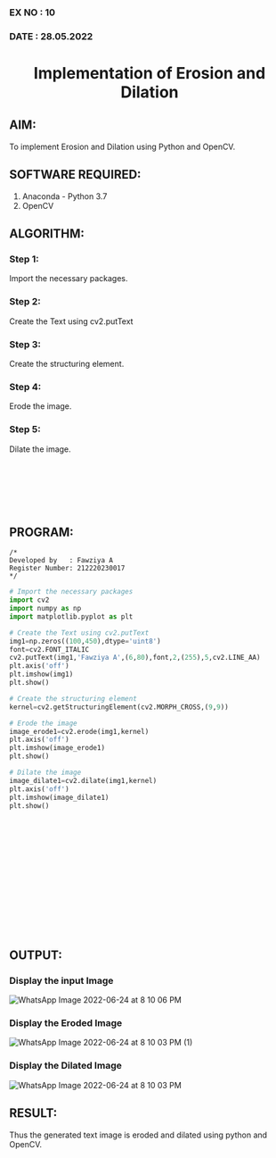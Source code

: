### EX NO : 10
### DATE  : 28.05.2022
# <p align="center">Implementation of Erosion and Dilation</p>


## AIM:
To implement Erosion and Dilation using Python and OpenCV.
## SOFTWARE REQUIRED:
1. Anaconda - Python 3.7
2. OpenCV
## ALGORITHM:
### Step 1:
Import the necessary packages.
### Step 2:
Create the Text using cv2.putText
### Step 3:
Create the structuring element.
### Step 4:
Erode the image.
### Step 5:
Dilate the image.

<br/><br/><br/><br/><br/>

## PROGRAM:
```
/*
Developed by   : Fawziya A
Register Number: 212220230017
*/
```
``` Python
# Import the necessary packages
import cv2
import numpy as np
import matplotlib.pyplot as plt

# Create the Text using cv2.putText
img1=np.zeros((100,450),dtype='uint8')
font=cv2.FONT_ITALIC
cv2.putText(img1,'Fawziya A',(6,80),font,2,(255),5,cv2.LINE_AA)
plt.axis('off')
plt.imshow(img1)
plt.show()

# Create the structuring element
kernel=cv2.getStructuringElement(cv2.MORPH_CROSS,(9,9))

# Erode the image
image_erode1=cv2.erode(img1,kernel)
plt.axis('off')
plt.imshow(image_erode1)
plt.show()

# Dilate the image
image_dilate1=cv2.dilate(img1,kernel)
plt.axis('off')
plt.imshow(image_dilate1)
plt.show()
```

<br/><br/><br/><br/><br/><br/><br/><br/><br/><br/><br/><br/>

## OUTPUT:

### Display the input Image
![WhatsApp Image 2022-06-24 at 8 10 06 PM](https://user-images.githubusercontent.com/75235022/175559777-c2861110-1217-4bd9-b962-fa5bba7ad6c5.jpeg)

### Display the Eroded Image
![WhatsApp Image 2022-06-24 at 8 10 03 PM (1)](https://user-images.githubusercontent.com/75235022/175559835-d71d8838-31b3-44dd-9520-4f215cfad5c4.jpeg)

### Display the Dilated Image
![WhatsApp Image 2022-06-24 at 8 10 03 PM](https://user-images.githubusercontent.com/75235022/175560141-3fdad278-88ae-4d8c-ac2d-39a083b8a178.jpeg)


## RESULT:
Thus the generated text image is eroded and dilated using python and OpenCV.
